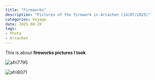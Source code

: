 ```yaml
---
title: "Fireworks"
description: "Pictures of the firework in Arcachon (14/07/2025)"
categories: Voyage
date: 2025-08-20
tags:
- Photo
- Arcachon
---
```


This is about **fireworks pictures I took**

![afri7795](img/AFRI7795.jpg)

![afri8071](img/AFRI8071.jpg)